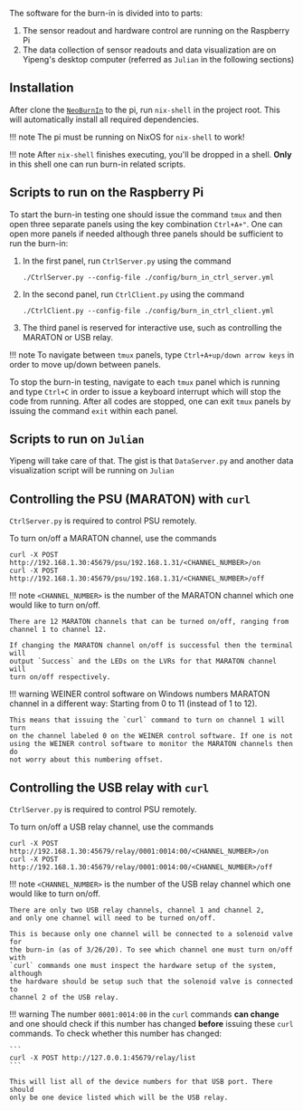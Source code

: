 The software for the burn-in is divided into to parts:

1. The sensor readout and hardware control are running on the Raspberry Pi
2. The data collection of sensor readouts and data visualization are on
    Yipeng's desktop computer (referred as `Julian` in the following sections)


## Installation
After clone the [`NeoBurnIn`](https://github.com/umd-lhcb/NeoBurnIn.git) to the
pi, run `nix-shell` in the project root. This will automatically install all
required dependencies.

!!! note
    The pi must be running on NixOS for `nix-shell` to work!

!!! note
    After `nix-shell` finishes executing, you'll be dropped in a shell.
    **Only** in this shell one can run burn-in related scripts.


## Scripts to run on the Raspberry Pi
To start the burn-in testing one should issue the command `tmux`
and then open three separate panels using the key combination
`Ctrl+A+"`. One can open more panels if needed although three
panels should be sufficient to run the burn-in:

1. In the first panel, run `CtrlServer.py` using the command
    ```
    ./CtrlServer.py --config-file ./config/burn_in_ctrl_server.yml
    ```

2. In the second panel, run `CtrlClient.py` using the command
    ```
    ./CtrlClient.py --config-file ./config/burn_in_ctrl_client.yml
    ```

3. The third panel is reserved for interactive use, such as controlling the
    MARATON or USB relay.

!!! note
    To navigate between `tmux` panels, type `Ctrl+A+up/down arrow keys` in
    order to move up/down between panels.

To stop the burn-in testing, navigate to each `tmux` panel which is running and
type `Ctrl+C` in order to issue a keyboard interrupt which will stop the code
from running. After all codes are stopped, one can exit `tmux` panels by
issuing the command `exit` within each panel.


## Scripts to run on `Julian`
Yipeng will take care of that. The gist is that `DataServer.py` and another
data visualization script will be running on `Julian`


## Controlling the PSU (MARATON) with `curl`
`CtrlServer.py` is required to control PSU remotely.

To turn on/off a MARATON channel, use the commands
```
curl -X POST http://192.168.1.30:45679/psu/192.168.1.31/<CHANNEL_NUMBER>/on
curl -X POST http://192.168.1.30:45679/psu/192.168.1.31/<CHANNEL_NUMBER>/off
```

!!! note
    `<CHANNEL_NUMBER>` is the number of the MARATON channel which one would like to turn on/off.

    There are 12 MARATON channels that can be turned on/off, ranging from
    channel 1 to channel 12.

    If changing the MARATON channel on/off is successful then the terminal will
    output `Success` and the LEDs on the LVRs for that MARATON channel will
    turn on/off respectively.

!!! warning
    WEINER control software on Windows numbers MARATON channel in a different way:
    Starting from 0 to 11 (instead of 1 to 12).

    This means that issuing the `curl` command to turn on channel 1 will turn
    on the channel labeled 0 on the WEINER control software. If one is not
    using the WEINER control software to monitor the MARATON channels then do
    not worry about this numbering offset.


## Controlling the USB relay with `curl`
`CtrlServer.py` is required to control PSU remotely.

To turn on/off a USB relay channel, use the commands
```
curl -X POST http://192.168.1.30:45679/relay/0001:0014:00/<CHANNEL_NUMBER>/on
curl -X POST http://192.168.1.30:45679/relay/0001:0014:00/<CHANNEL_NUMBER>/off
```

!!! note
    `<CHANNEL_NUMBER>` is the number of the USB relay channel which one would
    like to turn on/off.

    There are only two USB relay channels, channel 1 and channel 2,
    and only one channel will need to be turned on/off.

    This is because only one channel will be connected to a solenoid valve for
    the burn-in (as of 3/26/20). To see which channel one must turn on/off with
    `curl` commands one must inspect the hardware setup of the system, although
    the hardware should be setup such that the solenoid valve is connected to
    channel 2 of the USB relay.

!!! warning
    The number `0001:0014:00` in the `curl` commands **can change** and one should
    check if this number has changed **before** issuing these `curl` commands. To
    check whether this number has changed:

    ```
    curl -X POST http://127.0.0.1:45679/relay/list
    ```

    This will list all of the device numbers for that USB port. There should
    only be one device listed which will be the USB relay.
